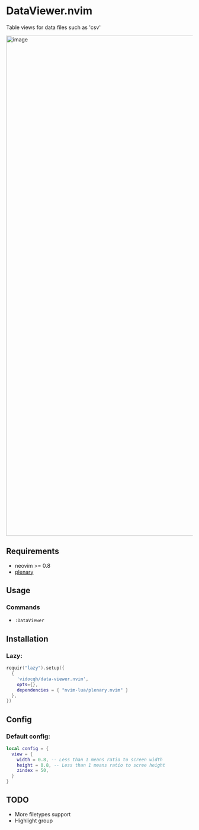 # DataViewer.nvim

Table views for data files such as 'csv'

<img width="1352" alt="image" src="https://github.com/VidocqH/data-viewer.nvim/assets/16725418/234735a1-5a80-45fd-8e1b-3336b6ae16e7">

## Requirements
- neovim >= 0.8
- [plenary](https://github.com/nvim-lua/plenary.nvim)

## Usage

### Commands
- `:DataViewer`

## Installation

### Lazy:

```lua
requir("lazy").setup({
  {
    'vidocqh/data-viewer.nvim',
    opts={},
    dependencies = { "nvim-lua/plenary.nvim" }
  },
})
```
## Config

### Default config:
```lua
local config = {
  view = {
    width = 0.8, -- Less than 1 means ratio to screen width
    height = 0.8, -- Less than 1 means ratio to scree height
    zindex = 50,
  }
}
```

## TODO
- More filetypes support
- Highlight group
